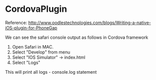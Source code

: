 # CordovaPlugin

Reference:
http://www.oodlestechnologies.com/blogs/Writing-a-native-iOS-plugin-for-PhoneGap

We can see the safari console output as follows in Cordova framework

1. Open Safari in MAC. 
2. Select "Develop" from menu
3. Select "IOS Simulator" -> index.html
4. Select "Logs"

This will print all logs - console.log statement


